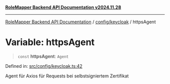 [**RoleMapper Backend API Documentation v2024.11.28**](../../../README.md)

***

[RoleMapper Backend API Documentation](../../../modules.md) / [config/keycloak](../README.md) / httpsAgent

# Variable: httpsAgent

> `const` **httpsAgent**: `Agent`

Defined in: [src/config/keycloak.ts:42](https://github.com/FlowCraft-AG/RoleMapper/blob/ac5d66f12f967d3e6cc401aba4d232c3d8d25cca/backend/src/config/keycloak.ts#L42)

Agent für Axios für Requests bei selbstsigniertem Zertifikat
